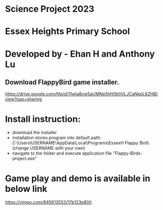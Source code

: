 # Science Project 2023
# Essex Heights Primary School

# Developed by - Ehan H and Anthony Lu

## Download FlappyBird game installer.
https://drive.google.com/file/d/11wta8vw5aUMNe5hH0bhVLJCaNkpL6ZHB/view?usp=sharing

# Install instruction:
- download the installer
- installation stores program into default path: C:\Users\USERNAME\AppData\Local\Programs\EssexH Flappy Bird\ (change USERNAME with your own)
- navigate to the folder and execute application file "Flappy-Birds-project.exe"

# Game play and demo is available in below link
https://vimeo.com/845613553/17b123e800
